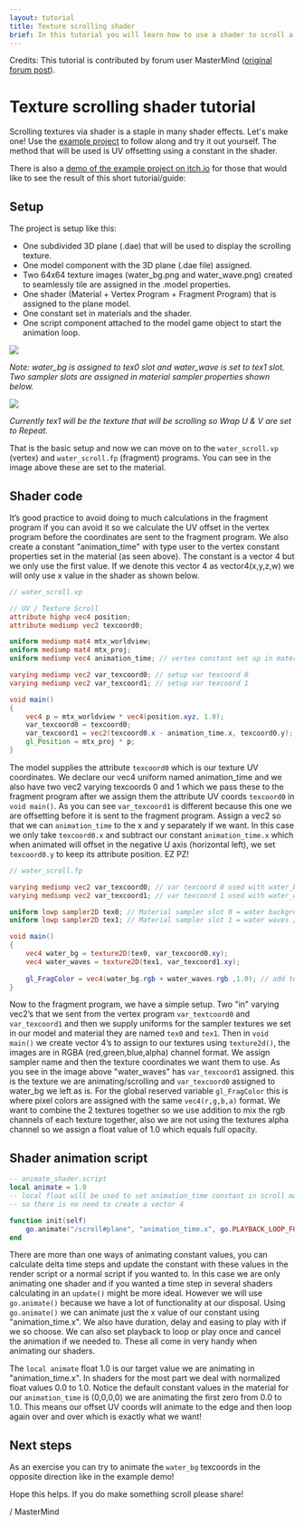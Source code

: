 ```yaml
---
layout: tutorial
title: Texture scrolling shader
brief: In this tutorial you will learn how to use a shader to scroll a repeating texture.
---
```


Credits: This tutorial is contributed by forum user MasterMind ([original forum post](https://forum.defold.com/t/texture-scrolling-shader-tutorial-example/71553)).

# Texture scrolling shader tutorial

Scrolling textures via shader is a staple in many shader effects. Let's make one! Use the [example project](https://github.com/FlexYourBrain/Texture_Scrolling_Example) to follow along and try it out yourself. The method that will be used is UV offsetting using a constant in the shader.

There is also a [demo of the example project on itch.io](https://flexyourbrain.itch.io/texture-scrolling-in-defold) for those that would like to see the result of this short tutorial/guide:


## Setup

The project is setup like this:

* One subdivided 3D plane (.dae) that will be used to display the scrolling texture.
* One model component with the 3D plane (.dae file) assigned.
* Two 64x64 texture images (water_bg.png and water_wave.png) created to seamlessly tile are assigned in the .model properties.
* One shader (Material + Vertex Program + Fragment Program) that is assigned to the plane model.
* One constant set in materials and the shader.
* One script component attached to the model game object to start the animation loop.

![](../images/texture-scrolling/model_setup.png)

_Note: water_bg is assigned to tex0 slot and water_wave is set to tex1 slot. Two sampler slots are assigned in material sampler properties shown below._

![](../images/texture-scrolling/material_setup.png)

_Currently tex1 will be the texture that will be scrolling so Wrap U & V are set to Repeat._

That is the basic setup and now we can move on to the `water_scroll.vp` (vertex) and `water_scroll.fp` (fragment) programs. You can see in the image above these are set to the material.


## Shader code

It’s good practice to avoid doing to much calculations in the fragment program if you can avoid it so we calculate the UV offset in the vertex program before the coordinates are sent to the fragment program. We also create a constant "animation_time" with type user to the vertex constant properties set in the material (as seen above). The constant is a vector 4 but we only use the first value. If we denote this vector 4 as vector4(x,y,z,w) we will only use x value in the shader as shown below.


```glsl
// water_scroll.vp

// UV / Texture Scroll
attribute highp vec4 position;
attribute mediump vec2 texcoord0;

uniform mediump mat4 mtx_worldview;
uniform mediump mat4 mtx_proj;
uniform mediump vec4 animation_time; // vertex constant set up in material as type user.

varying mediump vec2 var_texcoord0; // setup var texcoord 0
varying mediump vec2 var_texcoord1; // setup var texcoord 1

void main()
{
    vec4 p = mtx_worldview * vec4(position.xyz, 1.0);
    var_texcoord0 = texcoord0;
    var_texcoord1 = vec2(texcoord0.x - animation_time.x, texcoord0.y); // Calculate var texcoord 1 uv offset on U(x) axis to fragment program 
    gl_Position = mtx_proj * p;
}
```

The model supplies the attribute `texcoord0` which is our texture UV coordinates. We declare our vec4 uniform named animation_time and we also have two vec2 varying texcoords 0 and 1 which we pass these to the fragment program after we assign them the attribute UV coords `texcoord0` in `void main()`. As you can see `var_texcoord1` is different because this one we are offsetting before it is sent to the fragment program. Assign a vec2 so that we can `animation_time` to the x and y separately if we want. In this case we only take `texcoord0.x` and subtract our constant `animation_time.x` which when animated will offset in the negative U axis (horizontal left), we set `texcoord0.y` to keep its attribute position. EZ PZ!


```glsl
// water_scroll.fp

varying mediump vec2 var_texcoord0; // var texcoord 0 used with water_bg sampler
varying mediump vec2 var_texcoord1; // var texcoord 1 used with water_waves sampler, UV animation calulation done in vertex program

uniform lowp sampler2D tex0; // Material sampler slot 0 = water background / set in plane.model
uniform lowp sampler2D tex1; // Material sampler slot 1 = water waves / set in plane.model

void main()
{
    vec4 water_bg = texture2D(tex0, var_texcoord0.xy);
    vec4 water_waves = texture2D(tex1, var_texcoord1.xy);
    
    gl_FragColor = vec4(water_bg.rgb + water_waves.rgb ,1.0); // add texture waves to bg using addition(+), alpha set to 1.0 as there is no transparency being used0
}
```

Now to the fragment program, we have a simple setup. Two "in" varying vec2’s that we sent from the vertex program `var_textcoord0` and `var_texcoord1` and then we supply uniforms for the sampler textures we set in our model and material they are named `tex0` and `tex1`. Then in `void main()` we create vector 4’s to assign to our textures using `texture2d()`, the images are in RGBA (red,green,blue,alpha) channel format. We assign sampler name and then the texture coordinates we want them to use. As you see in the image above "water_waves" has `var_texcoord1` assigned. this is the texture we are animating/scrolling and `var_texcoord0` assigned to water_bg we left as is. For the global reserved variable `gl_FragColor` this is where pixel colors are assigned with the same `vec4(r,g,b,a)` format. We want to combine the 2 textures together so we use addition to mix the rgb channels of each texture together, also we are not using the textures alpha channel so we assign a float value of 1.0 which equals full opacity.


## Shader animation script

```lua
-- animate_shader.script
local animate = 1.0
-- local float will be used to set animation_time constant in scroll material , only x constant value is used in the shader 
-- so there is no need to create a vector 4

function init(self)
	go.animate("/scroll#plane", "animation_time.x", go.PLAYBACK_LOOP_FORWARD, animate, go.EASING_LINEAR, 4.0)
end
```

There are more than one ways of animating constant values, you can calculate delta time steps and update the constant with these values in the render script or a normal script if you wanted to. In this case we are only animating one shader and if you wanted a time step in several shaders calculating in an `update()` might be more ideal. However we will use `go.animate()` because we have a lot of functionality at our disposal. Using `go.animate()` we can animate just the x value of our constant using "animation_time.x". We also have duration, delay and easing to play with if we so choose. We can also set playback to loop or play once and cancel the animation if we needed to. These all come in very handy when animating our shaders.

The `local animate` float 1.0 is our target value we are animating in "animation_time.x". In shaders for the most part we deal with normalized float values 0.0 to 1.0. Notice the default constant values in the material for our `animation_time` is (0,0,0,0) we are animating the first zero from 0.0 to 1.0. This means our offset UV coords will animate to the edge and then loop again over and over which is exactly what we want!


## Next steps

As an exercise you can try to animate the `water_bg` texcoords in the opposite direction like in the example demo!

Hope this helps. If you do make something scroll please share!

/ MasterMind


